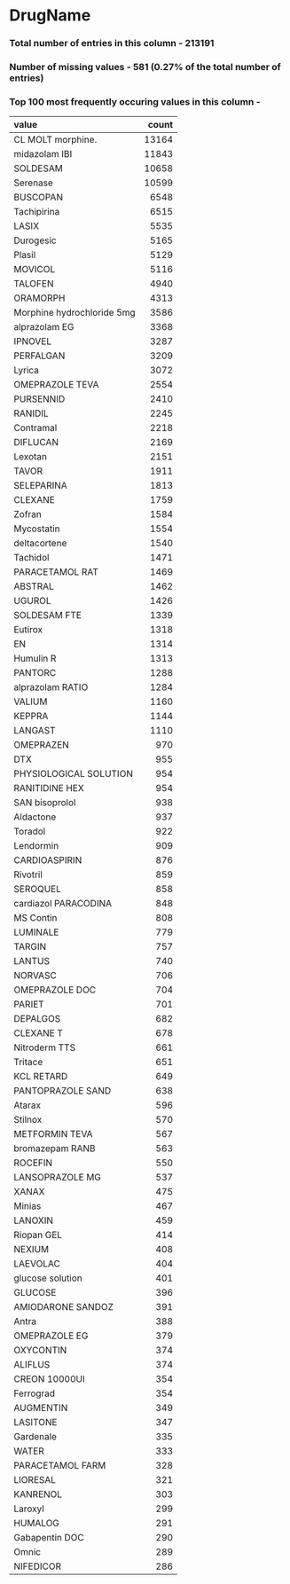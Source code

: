 
# DrugName

### Total number of entries in this column - 213191

### Number of missing values - 581 (0.27% of the total number of entries)

### Top 100 most frequently occuring values in this column -

| value                      |   count |
|:---------------------------|--------:|
| CL MOLT morphine.          |   13164 |
| midazolam IBI              |   11843 |
| SOLDESAM                   |   10658 |
| Serenase                   |   10599 |
| BUSCOPAN                   |    6548 |
| Tachipirina                |    6515 |
| LASIX                      |    5535 |
| Durogesic                  |    5165 |
| Plasil                     |    5129 |
| MOVICOL                    |    5116 |
| TALOFEN                    |    4940 |
| ORAMORPH                   |    4313 |
| Morphine hydrochloride 5mg |    3586 |
| alprazolam EG              |    3368 |
| IPNOVEL                    |    3287 |
| PERFALGAN                  |    3209 |
| Lyrica                     |    3072 |
| OMEPRAZOLE TEVA            |    2554 |
| PURSENNID                  |    2410 |
| RANIDIL                    |    2245 |
| Contramal                  |    2218 |
| DIFLUCAN                   |    2169 |
| Lexotan                    |    2151 |
| TAVOR                      |    1911 |
| SELEPARINA                 |    1813 |
| CLEXANE                    |    1759 |
| Zofran                     |    1584 |
| Mycostatin                 |    1554 |
| deltacortene               |    1540 |
| Tachidol                   |    1471 |
| PARACETAMOL RAT            |    1469 |
| ABSTRAL                    |    1462 |
| UGUROL                     |    1426 |
| SOLDESAM FTE               |    1339 |
| Eutirox                    |    1318 |
| EN                         |    1314 |
| Humulin R                  |    1313 |
| PANTORC                    |    1288 |
| alprazolam RATIO           |    1284 |
| VALIUM                     |    1160 |
| KEPPRA                     |    1144 |
| LANGAST                    |    1110 |
| OMEPRAZEN                  |     970 |
| DTX                        |     955 |
| PHYSIOLOGICAL SOLUTION     |     954 |
| RANITIDINE HEX             |     954 |
| SAN bisoprolol             |     938 |
| Aldactone                  |     937 |
| Toradol                    |     922 |
| Lendormin                  |     909 |
| CARDIOASPIRIN              |     876 |
| Rivotril                   |     859 |
| SEROQUEL                   |     858 |
| cardiazol PARACODINA       |     848 |
| MS Contin                  |     808 |
| LUMINALE                   |     779 |
| TARGIN                     |     757 |
| LANTUS                     |     740 |
| NORVASC                    |     706 |
| OMEPRAZOLE DOC             |     704 |
| PARIET                     |     701 |
| DEPALGOS                   |     682 |
| CLEXANE T                  |     678 |
| Nitroderm TTS              |     661 |
| Tritace                    |     651 |
| KCL RETARD                 |     649 |
| PANTOPRAZOLE SAND          |     638 |
| Atarax                     |     596 |
| Stilnox                    |     570 |
| METFORMIN TEVA             |     567 |
| bromazepam RANB            |     563 |
| ROCEFIN                    |     550 |
| LANSOPRAZOLE MG            |     537 |
| XANAX                      |     475 |
| Minias                     |     467 |
| LANOXIN                    |     459 |
| Riopan GEL                 |     414 |
| NEXIUM                     |     408 |
| LAEVOLAC                   |     404 |
| glucose solution           |     401 |
| GLUCOSE                    |     396 |
| AMIODARONE SANDOZ          |     391 |
| Antra                      |     388 |
| OMEPRAZOLE EG              |     379 |
| OXYCONTIN                  |     374 |
| ALIFLUS                    |     374 |
| CREON 10000UI              |     354 |
| Ferrograd                  |     354 |
| AUGMENTIN                  |     349 |
| LASITONE                   |     347 |
| Gardenale                  |     335 |
| WATER                      |     333 |
| PARACETAMOL FARM           |     328 |
| LIORESAL                   |     321 |
| KANRENOL                   |     303 |
| Laroxyl                    |     299 |
| HUMALOG                    |     291 |
| Gabapentin DOC             |     290 |
| Omnic                      |     289 |
| NIFEDICOR                  |     286 |
